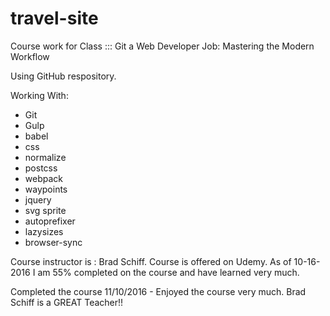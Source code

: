 # travel-site
Course work for Class  :::  Git a Web Developer Job: Mastering the Modern Workflow

Using GitHub respository.

Working With:
- Git
- Gulp
- babel
- css
- normalize
- postcss
- webpack
- waypoints
- jquery
- svg sprite
- autoprefixer
- lazysizes
- browser-sync

Course instructor is : Brad Schiff.
Course is offered on Udemy.
As of 10-16-2016 I am 55% completed on the course and have learned very much.

Completed the course 11/10/2016 - Enjoyed the course very much. Brad Schiff is a GREAT Teacher!!

